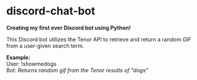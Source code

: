 # discord-chat-bot
**Creating my first ever Discord bot using Python!**

This Discord bot utilizes the Tenor API to retrieve and return a random GIF from a user-given search term.

**Example:**<br/>
User: !showmedogs<br/>
Bot: *Returns random gif from the Tenor results of "dogs"*
